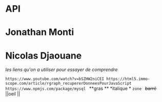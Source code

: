 # API

# Jonathan Monti

# Nicolas Djaouane
*les liens qu'on a utiliser pour essayer de comprendre*

`https://www.youtube.com/watch?v=bSZHW2niCEI
https://html5.immo-scope.com/article/rgraph_recupererDonneesPourJavaScript
https://www.npmjs.com/package/mysql
`
**gras ** *italique * `zone ` ~~barré~~ ||oeil || 
